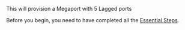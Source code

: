 This will provision a Megaport with 5 Lagged ports

Before you begin, you need to have completed all the [Essential Steps](https://github.com/megaport/terraform-provider-megaport/blob/main/docs/index.md#essentials).
